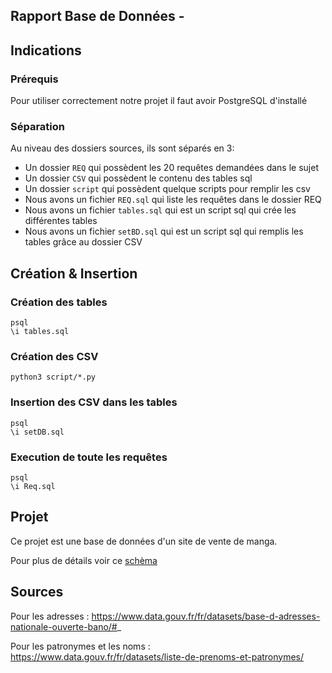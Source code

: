 Rapport Base de Données - 
--

## Indications

### Prérequis

Pour utiliser correctement notre projet il faut avoir PostgreSQL d'installé

### Séparation

Au niveau des dossiers sources, ils sont séparés en 3:
* Un dossier `REQ` qui possèdent les 20 requêtes demandées dans le sujet
* Un dossier `CSV` qui possèdent le contenu des tables sql
* Un dossier `script` qui possèdent quelque scripts pour remplir les csv
* Nous avons un fichier `REQ.sql` qui liste les requêtes dans le dossier REQ
* Nous avons un fichier `tables.sql` qui est un script sql qui crée les différentes tables
* Nous avons un fichier `setBD.sql` qui est un script sql qui remplis les tables grâce au dossier CSV

## Création & Insertion

### Création des tables
```
psql
\i tables.sql
```

### Création des CSV
```
python3 script/*.py
```

### Insertion des CSV dans les tables
```
psql
\i setDB.sql
```

### Execution de toute les requêtes
```
psql
\i Req.sql
```
## Projet

Ce projet est une base de données d'un site de vente de manga.

Pour plus de détails voir ce [schèma](./shema.pdf)

## Sources

Pour les adresses :
    https://www.data.gouv.fr/fr/datasets/base-d-adresses-nationale-ouverte-bano/#_

Pour les patronymes et les noms :
    https://www.data.gouv.fr/fr/datasets/liste-de-prenoms-et-patronymes/
